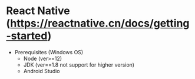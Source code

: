 # React Native (https://reactnative.cn/docs/getting-started) 

* Prerequisites (Windows OS)
  * Node (ver>=12)
  * JDK (ver==1.8 not support for higher version)
  * Android Studio

